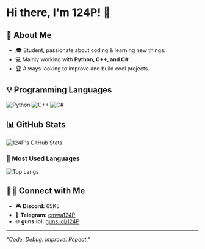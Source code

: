 # Hi there, I'm 124P! 👋

## 🚀 About Me
- 🎓 Student, passionate about coding & learning new things.
- 💻 Mainly working with **Python, C++, and C#**.
- 🏆 Always looking to improve and build cool projects.

## 💡 Programming Languages
![Python](https://img.shields.io/badge/Python-3776AB?style=for-the-badge&logo=python&logoColor=white)
![C++](https://img.shields.io/badge/C++-00599C?style=for-the-badge&logo=cplusplus&logoColor=white)
![C#](https://img.shields.io/badge/C%23-239120?style=for-the-badge&logo=csharp&logoColor=white)

## 📊 GitHub Stats
![124P's GitHub Stats](https://github-readme-stats.vercel.app/api?username=124Px&show_icons=true&theme=radical&bg_color=000000&hide_title=true)

### 🔄 Most Used Languages
![Top Langs](https://github-readme-stats.vercel.app/api/top-langs/?username=124Px&layout=compact&theme=radical&bg_color=000000)

## 👯‍👥 Connect with Me
- 🎮 **Discord:** 65K5
- 🔵 **Telegram:** [cmwa124P](https://t.me/cmwa124P)
- 🌐 **guns.lol:** [guns.lol/124P](https://guns.lol/124P)

---
_"Code. Debug. Improve. Repeat."_
